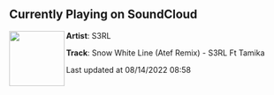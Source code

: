 ## Currently Playing on SoundCloud

[<img align="left" width="100" src="https://i1.sndcdn.com/artworks-NquyQQgX48gzAhvG-zuw3AA-t500x500.jpg">](https://soundcloud.com/s3rl/snow-white-line-atef-remix-s3rl-ft-tamika)

**Artist**: S3RL 

**Track**: Snow White Line (Atef Remix) - S3RL Ft Tamika

Last updated at 08/14/2022 08:58
